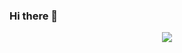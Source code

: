 ### Hi there 👋

<div id= "header" align = "center">
  <img src="https://media.giphy.com/media/v1.Y2lkPTc5MGI3NjExNjk2ODdhMDdhMDEyMjdhYWU1ZDA5NThlYjU1NWU3NTQ2ODk5NjU2NCZjdD1z/M9gbBd9nbDrOTu1Mqx/giphy.gif">
</div>  
     
<!--
**AnshSharma29/AnshSharma29** is a ✨ _special_ ✨ repository because its `README.md` (this file) appears on your GitHub profile.

Here are some ideas to get you started:

- 🔭 I’m currently working on ...
- 🌱 I’m currently learning ...
- 👯 I’m looking to collaborate on ...
- 🤔 I’m looking for help with ...
- 💬 Ask me about ...
- 📫 How to reach me: ...
- 😄 Pronouns: ...
- ⚡ Fun fact: ...
-->
